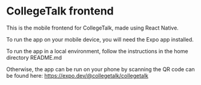 # CollegeTalk frontend

This is the mobile frontend for CollegeTalk, made using React Native.

To run the app on your mobile device, you will need the Expo app installed.

To run the app in a local environment, follow the instructions in the home directory README.md

Otherwise, the app can be run on your phone by scanning the QR code can be found here: https://expo.dev/@collegetalk/collegetalk
